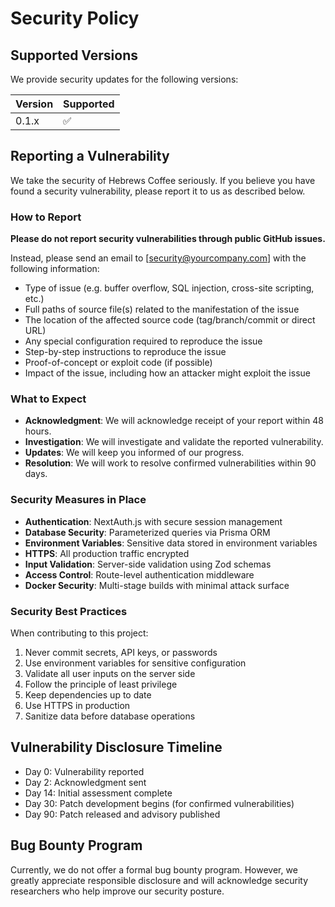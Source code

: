 # Security Policy

## Supported Versions

We provide security updates for the following versions:

| Version | Supported          |
| ------- | ------------------ |
| 0.1.x   | :white_check_mark: |

## Reporting a Vulnerability

We take the security of Hebrews Coffee seriously. If you believe you have found a security vulnerability, please report it to us as described below.

### How to Report

**Please do not report security vulnerabilities through public GitHub issues.**

Instead, please send an email to [security@yourcompany.com] with the following information:

- Type of issue (e.g. buffer overflow, SQL injection, cross-site scripting, etc.)
- Full paths of source file(s) related to the manifestation of the issue
- The location of the affected source code (tag/branch/commit or direct URL)
- Any special configuration required to reproduce the issue
- Step-by-step instructions to reproduce the issue
- Proof-of-concept or exploit code (if possible)
- Impact of the issue, including how an attacker might exploit the issue

### What to Expect

- **Acknowledgment**: We will acknowledge receipt of your report within 48 hours.
- **Investigation**: We will investigate and validate the reported vulnerability.
- **Updates**: We will keep you informed of our progress.
- **Resolution**: We will work to resolve confirmed vulnerabilities within 90 days.

### Security Measures in Place

- **Authentication**: NextAuth.js with secure session management
- **Database Security**: Parameterized queries via Prisma ORM
- **Environment Variables**: Sensitive data stored in environment variables
- **HTTPS**: All production traffic encrypted
- **Input Validation**: Server-side validation using Zod schemas
- **Access Control**: Route-level authentication middleware
- **Docker Security**: Multi-stage builds with minimal attack surface

### Security Best Practices

When contributing to this project:

1. Never commit secrets, API keys, or passwords
2. Use environment variables for sensitive configuration
3. Validate all user inputs on the server side
4. Follow the principle of least privilege
5. Keep dependencies up to date
6. Use HTTPS in production
7. Sanitize data before database operations

## Vulnerability Disclosure Timeline

- Day 0: Vulnerability reported
- Day 2: Acknowledgment sent
- Day 14: Initial assessment complete
- Day 30: Patch development begins (for confirmed vulnerabilities)
- Day 90: Patch released and advisory published

## Bug Bounty Program

Currently, we do not offer a formal bug bounty program. However, we greatly appreciate responsible disclosure and will acknowledge security researchers who help improve our security posture.
